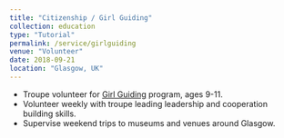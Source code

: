 ```yaml
---
title: "Citizenship / Girl Guiding"
collection: education
type: "Tutorial"
permalink: /service/girlguiding
venue: "Volunteer"
date: 2018-09-21
location: "Glasgow, UK"
---
```


<ul>
<li>Troupe volunteer for <a href="https://www.girlguiding.org.uk/">Girl Guiding</a> program, ages 9-11.</li>
<li>Volunteer weekly with troupe leading leadership and cooperation building skills.</li>
<li>Supervise weekend trips to museums and venues around Glasgow.</li>
</ul>
